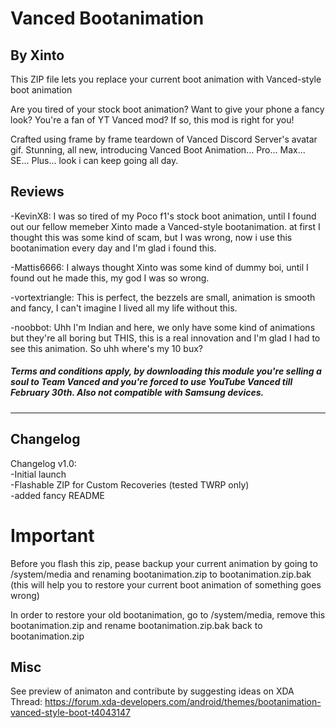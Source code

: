 # Vanced Bootanimation 
## By Xinto

This ZIP file lets you replace your current boot animation with Vanced-style boot animation

Are you tired of your stock boot animation?
Want to give your phone a fancy look?
You're a fan of YT Vanced mod?
If so, this mod is right for you!

Crafted using frame by frame teardown of Vanced Discord Server's avatar gif. Stunning, all new, introducing Vanced Boot Animation... Pro... Max... SE... Plus... look i can keep going all day.

## Reviews

-KevinX8: I was so tired of my Poco f1's stock boot animation, until I found out our fellow memeber Xinto made a Vanced-style bootanimation. at first I thought this was some kind of scam, but I was wrong, now i use this bootanimation every day and I'm glad i found this.

-Mattis6666: I always thought Xinto was some kind of dummy boi, until I found out he made this, my god I was so wrong.

-vortextriangle: This is perfect, the bezzels are small, animation is smooth and fancy, I can't imagine I lived all my life without this.

-noobbot: Uhh I'm Indian and here, we only have some kind of animations but they're all boring but THIS, this is a real innovation and I'm glad I had to see this animation. So uhh where's my 10 bux?

##### Terms and conditions apply, by downloading this module you're selling a soul to Team Vanced and you're forced to use YouTube Vanced till February 30th. Also not compatible with Samsung devices.

---------------------------------------------------------------------------------------

## Changelog

Changelog v1.0:  
-Initial launch  
-Flashable ZIP for Custom Recoveries (tested TWRP only)  
-added fancy README

# Important

Before you flash this zip, pease backup your current animation by going to /system/media and renaming bootanimation.zip to bootanimation.zip.bak (this will help you to restore your current boot animation of something goes wrong)

In order to restore your old bootanimation, go to /system/media, remove this bootanimation.zip and rename bootanimation.zip.bak back to bootanimation.zip

## Misc

See preview of animaton and contribute by suggesting ideas on XDA Thread:
https://forum.xda-developers.com/android/themes/bootanimation-vanced-style-boot-t4043147

